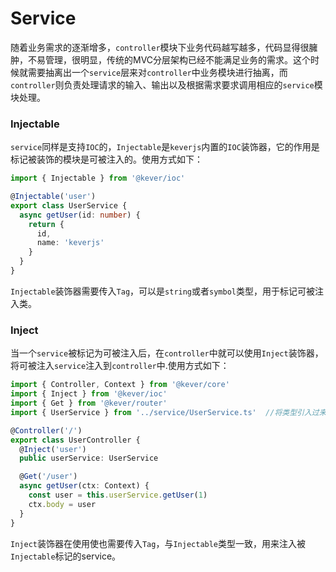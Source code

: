 # Service

随着业务需求的逐渐增多，`controller`模块下业务代码越写越多，代码显得很臃肿，不易管理，很明显，传统的MVC分层架构已经不能满足业务的需求。这个时候就需要抽离出一个`service`层来对`controller`中业务模块进行抽离，而`controller`则负责处理请求的输入、输出以及根据需求要求调用相应的`service`模块处理。


### Injectable
`service`同样是支持`IOC`的，`Injectable`是`keverjs`内置的`IOC`装饰器，它的作用是标记被装饰的模块是可被注入的。使用方式如下：
```ts
import { Injectable } from '@kever/ioc'

@Injectable('user')
export class UserService {
  async getUser(id: number) {
    return {
      id,
      name: 'keverjs'
    }
  }
}
```
`Injectable`装饰器需要传入`Tag`，可以是`string`或者`symbol`类型，用于标记可被注入类。

### Inject
当一个`service`被标记为可被注入后，在`controller`中就可以使用`Inject`装饰器，将可被注入`service`注入到`controller`中.使用方式如下：
```ts
import { Controller, Context } from '@kever/core'
import { Inject } from '@kever/ioc'
import { Get } from '@kever/router'
import { UserService } from '../service/UserService.ts'  //将类型引入过来，保证类型的准确性

@Controller('/')
export class UserController {
  @Inject('user')
  public userService: UserService

  @Get('/user')
  async getUser(ctx: Context) {
    const user = this.userService.getUser(1)
    ctx.body = user
  }
}
```
`Inject`装饰器在使用使也需要传入`Tag`，与`Injectable`类型一致，用来注入被`Injectable`标记的service。

